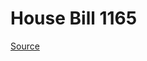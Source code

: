 # House Bill 1165

[Source](http://lawfilesext.leg.wa.gov/biennium/2023-24/Pdf/Bills/House%20Bills/1165.pdf)